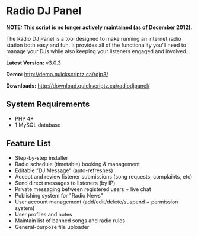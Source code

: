 # Radio DJ Panel

**NOTE: This script is no longer actively maintained (as of December 2012).**

The Radio DJ Panel is a tool designed to make running an internet radio station both easy and fun. It provides all of the functionality you'll need to manage your DJs while also keeping your listeners engaged and involved.

**Latest Version:** v3.0.3

**Demo:** http://demo.quickscriptz.ca/rdjp3/

**Downloads:** http://download.quickscriptz.ca/radiodjpanel/

## System Requirements

- PHP 4+
- 1 MySQL database

## Feature List

- Step-by-step installer
- Radio schedule (timetable) booking & management
- Editable "DJ Message" (auto-refreshes)
- Accept and review listener submissions (song requests, complaints, etc)
- Send direct messages to listeners (by IP)
- Private messaging between registered users + live chat
- Publishing system for "Radio News"
- User account management (add/edit/delete/suspend + permission system)
- User profiles and notes
- Maintain list of banned songs and radio rules
- General-purpose file uploader
